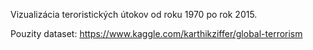 Vizualizácia teroristických útokov od roku 1970 po rok 2015.

Pouzity dataset: https://www.kaggle.com/karthikziffer/global-terrorism
